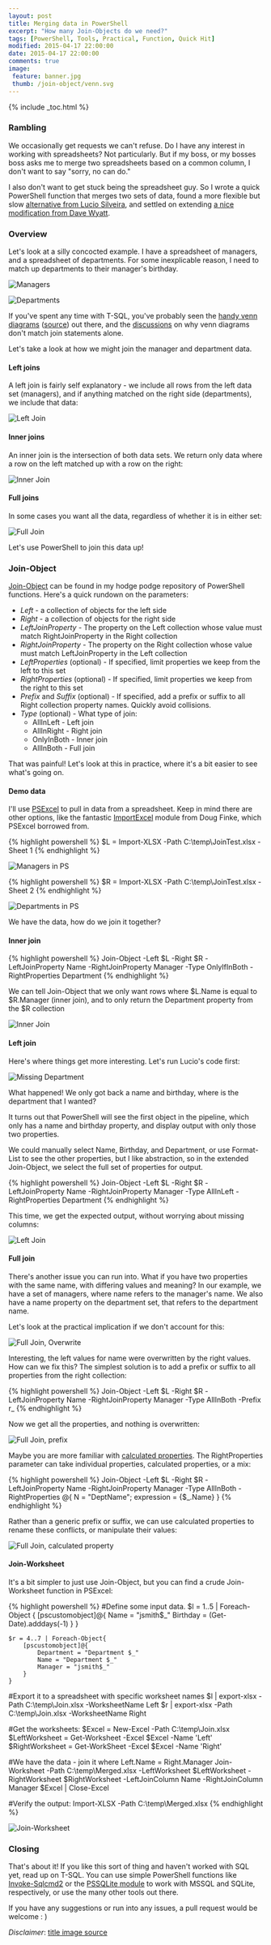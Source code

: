 ```yaml
---
layout: post
title: Merging data in PowerShell
excerpt: "How many Join-Objects do we need?"
tags: [PowerShell, Tools, Practical, Function, Quick Hit]
modified: 2015-04-17 22:00:00
date: 2015-04-17 22:00:00
comments: true
image:
 feature: banner.jpg
 thumb: /join-object/venn.svg
---
```

{% include _toc.html %}

### Rambling

We occasionally get requests we can't refuse. Do I have any interest in working with spreadsheets? Not particularly. But if my boss, or my bosses boss asks me to merge two spreadsheets based on a common column, I don't want to say "sorry, no can do."

I also don't want to get stuck being the spreadsheet guy. So I wrote a quick PowerShell function that merges two sets of data, found a more flexible but slow [alternative from Lucio Silveira](http://blogs.msdn.com/b/powershell/archive/2012/07/13/join-object.aspx), and settled on extending [a nice modification from Dave Wyatt](http://powershell.org/wp/forums/topic/merging-very-large-collections/).

### Overview

Let's look at a silly concocted example. I have a spreadsheet of managers, and a spreadsheet of departments. For some inexplicable reason, I need to match up departments to their manager's birthday.

![Managers](/images/join-object/managers.png)

![Departments](/images/join-object/departments.png)

If you've spent any time with T-SQL, you've probably seen the [handy venn diagrams](http://www.codeproject.com/KB/database/Visual_SQL_Joins/Visual_SQL_JOINS_orig.jpg) ([source](http://www.codeproject.com/Articles/33052/Visual-Representation-of-SQL-Joins)) out there, and the [discussions](http://blog.codinghorror.com/a-visual-explanation-of-sql-joins/) on why venn diagrams don't match join statements alone.

Let's take a look at how we might join the manager and department data.

#### Left joins

A left join is fairly self explanatory - we include all rows from the left data set (managers), and if anything matched on the right side (departments), we include that data:

![Left Join](/images/join-object/joinleft.png)

#### Inner joins

An inner join is the intersection of both data sets.  We return only data where a row on the left matched up with a row on the right:

![Inner Join](/images/join-object/joininner.png)

#### Full joins

In some cases you want all the data, regardless of whether it is in either set:

![Full Join](/images/join-object/joinfull.png)

Let's use PowerShell to join this data up!

### Join-Object

[Join-Object](https://github.com/RamblingCookieMonster/PowerShell/blob/master/Join-Object.ps1) can be found in my hodge podge repository of PowerShell functions. Here's a quick rundown on the parameters:

* *Left* - a collection of objects for the left side
* *Right* - a collection of objects for the right side
* *LeftJoinProperty* - The property on the Left collection whose value must match RightJoinProperty in the Right collection
* *RightJoinProperty* - The property on the Right collection whose value must match LeftJoinProperty in the Left collection
* *LeftProperties* (optional) - If specified, limit properties we keep from the left to this set
* *RightProperties* (optional) - If specified, limit properties we keep from the right to this set
* *Prefix* and *Suffix* (optional) - If specified, add a prefix or suffix to all Right collection property names.  Quickly avoid collisions.
* *Type* (optional) - What type of join:
  * AllInLeft - Left join
  * AllInRight - Right join
  * OnlyInBoth - Inner join
  * AllInBoth - Full join

That was painful! Let's look at this in practice, where it's a bit easier to see what's going on.

#### Demo data

I'll use [PSExcel](http://ramblingcookiemonster.github.io/PSExcel-Intro/) to pull in data from a spreadsheet. Keep in mind there are other options, like the fantastic [ImportExcel](https://github.com/dfinke/ImportExcel) module from Doug Finke, which PSExcel borrowed from.

{% highlight powershell %}
$L = Import-XLSX -Path C:\temp\JoinTest.xlsx -Sheet 1
{% endhighlight %}

![Managers in PS](/images/join-object/managersps.png)

{% highlight powershell %}
$R = Import-XLSX -Path C:\temp\JoinTest.xlsx -Sheet 2
{% endhighlight %}

![Departments in PS](/images/join-object/departmentsps.png)

We have the data, how do we join it together?

#### Inner join

{% highlight powershell %}
Join-Object -Left $L -Right $R -LeftJoinProperty Name -RightJoinProperty Manager -Type OnlyIfInBoth -RightProperties Department
{% endhighlight %}

We can tell Join-Object that we only want rows where $L.Name is equal to $R.Manager (inner join), and to only return the Department property from the $R collection

![Inner Join](/images/join-object/innerps.png)

#### Left join

Here's where things get more interesting. Let's run Lucio's code first:

![Missing Department](/images/join-object/leftmissingprop.png)

What happened!  We only got back a name and birthday, where is the department that I wanted?

It turns out that PowerShell will see the first object in the pipeline, which only has a name and birthday property, and display output with only those two properties.

We could manually select Name, Birthday, and Department, or use Format-List to see the other properties, but I like abstraction, so in the extended Join-Object, we select the full set of properties for output.

{% highlight powershell %}
Join-Object -Left $L -Right $R -LeftJoinProperty Name -RightJoinProperty Manager -Type AllInLeft -RightProperties Department
{% endhighlight %}

This time, we get the expected output, without worrying about missing columns:

![Left Join](/images/join-object/leftps.png)

#### Full join

There's another issue you can run into. What if you have two properties with the same name, with differing values and meaning? In our example, we have a set of managers, where name refers to the manager's name. We also have a name property on the department set, that refers to the department name.

Let's look at the practical implication if we don't account for this:

![Full Join, Overwrite](/images/join-object/fulloverwrite.png)

Interesting, the left values for name were overwritten by the right values. How can we fix this? The simplest solution is to add a prefix or suffix to all properties from the right collection:

{% highlight powershell %}
Join-Object -Left $L -Right $R -LeftJoinProperty Name -RightJoinProperty Manager -Type AllInBoth -Prefix r_
{% endhighlight %}

Now we get all the properties, and nothing is overwritten:

![Full Join, prefix](/images/join-object/fullprefixps.png)

Maybe you are more familiar with [calculated properties](http://stackoverflow.com/a/22726528/3067642). The RightProperties parameter can take individual properties, calculated properties, or a mix:

{% highlight powershell %}
Join-Object -Left $L -Right $R -LeftJoinProperty Name -RightJoinProperty Manager -Type AllInBoth -RightProperties @{ N = "DeptName"; expression = {$_.Name} }
{% endhighlight %}

Rather than a generic prefix or suffix, we can use calculated properties to rename these conflicts, or manipulate their values:

![Full Join, calculated property](/images/join-object/fullcalcprop.png)

#### Join-Worksheet

It's a bit simpler to just use Join-Object, but you can find a crude Join-Worksheet function in PSExcel:

{% highlight powershell %}
#Define some input data.
    $l = 1..5 | Foreach-Object {
        [pscustomobject]@{
            Name = "jsmith$_"
            Birthday = (Get-Date).adddays(-1)
        }
    }

    $r = 4..7 | Foreach-Object{
        [pscustomobject]@{
            Department = "Department $_"
            Name = "Department $_"
            Manager = "jsmith$_"
        }
    }

#Export it to a spreadsheet with specific worksheet names
    $l | export-xlsx -Path C:\temp\Join.xlsx -WorksheetName Left
    $r | export-xlsx -Path C:\temp\Join.xlsx -WorksheetName Right

#Get the worksheets:
    $Excel = New-Excel -Path C:\temp\Join.xlsx
    $LeftWorksheet = Get-Worksheet -Excel $Excel -Name 'Left'
    $RightWorksheet = Get-WorkSheet -Excel $Excel -Name 'Right'

#We have the data - join it where Left.Name = Right.Manager
    Join-Worksheet -Path C:\temp\Merged.xlsx -LeftWorksheet $LeftWorksheet -RightWorksheet $RightWorksheet -LeftJoinColumn Name -RightJoinColumn Manager
    $Excel | Close-Excel

#Verify the output:
    Import-XLSX -Path C:\temp\Merged.xlsx
{% endhighlight %}

![Join-Worksheet](/images/join-object/xlsxmerged.png)

### Closing

That's about it! If you like this sort of thing and haven't worked with SQL yet, read up on T-SQL. You can use simple PowerShell functions like [Invoke-Sqlcmd2](https://github.com/RamblingCookieMonster/PowerShell/blob/master/Invoke-Sqlcmd2.ps1) or the [PSSQLite module](http://ramblingcookiemonster.github.io/SQLite-and-PowerShell/) to work with MSSQL and SQLite, respectively, or use the many other tools out there.

If you have any suggestions or run into any issues, a pull request would be welcome : )

*Disclaimer*: [title image source](http://en.wikipedia.org/wiki/Venn_diagram#/media/File:Symmetrical_5-set_Venn_diagram.svg)